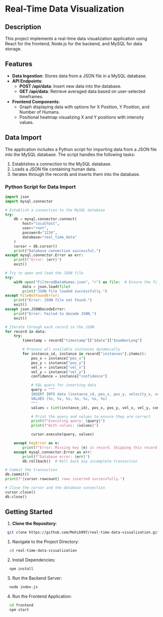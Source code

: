 # Real-Time Data Visualization

## Description
This project implements a real-time data visualization application using React for the frontend, Node.js for the backend, and MySQL for data storage.

## Features
- **Data Ingestion**: Stores data from a JSON file in a MySQL database.
- **API Endpoints**:
  - **POST /api/data**: Insert new data into the database.
  - **GET /api/data**: Retrieve averaged data based on user-selected timeframes.
- **Frontend Components**:
  - Graph displaying data with options for X Position, Y Position, and Number of Humans.
  - Positional heatmap visualizing X and Y positions with intensity values.

## Data Import
The application includes a Python script for importing data from a JSON file into the MySQL database. The script handles the following tasks:
1. Establishes a connection to the MySQL database.
2. Loads a JSON file containing human data.
3. Iterates through the records and inserts them into the database.

### Python Script for Data Import
```python
import json
import mysql.connector

# Establish a connection to the MySQL database
try:
    db = mysql.connector.connect(
        host="localhost",
        user="root",
        password="1234",
        database="real_time_data"
    )
    cursor = db.cursor()
    print("Database connection successful.")
except mysql.connector.Error as err:
    print(f"Error: {err}")
    exit()

# Try to open and load the JSON file
try:
    with open("FilteredDataHuman.json", "r") as file:  # Ensure the file name is correct
        data = json.load(file)
        print("JSON file loaded successfully.")
except FileNotFoundError:
    print("Error: JSON file not found.")
    exit()
except json.JSONDecodeError:
    print("Error: Failed to decode JSON.")
    exit()

# Iterate through each record in the JSON
for record in data:
    try:
        timestamp = record["timestamp"]["$date"]["$numberLong"]

        # Process all available instances dynamically
        for instance_id, instance in record["instances"].items():
            pos_x = instance["pos_x"]
            pos_y = instance["pos_y"]
            vel_x = instance["vel_x"]
            vel_y = instance["vel_y"]
            confidence = instance["confidence"]

            # SQL query for inserting data
            query = """
            INSERT INTO data (instance_id, pos_x, pos_y, velocity_x, velocity_y, confidence, timestamp)
            VALUES (%s, %s, %s, %s, %s, %s, %s)
            """
            values = (int(instance_id), pos_x, pos_y, vel_x, vel_y, confidence, int(timestamp))

            # Print the query and values to ensure they are correct
            print(f"Executing query: {query}")
            print(f"With values: {values}")

            cursor.execute(query, values)

    except KeyError as e:
        print(f"Error: Missing key {e} in record. Skipping this record: {record}")
    except mysql.connector.Error as err:
        print(f"Database error: {err}")
        db.rollback()  # Roll back any incomplete transaction

# Commit the transaction
db.commit()
print(f"{cursor.rowcount} rows inserted successfully.")

# Close the cursor and the database connection
cursor.close()
db.close()
```
## Getting Started
1. **Clone the Repository**:
  ```bash
   git clone https://github.com/Mohib997/real-time-data-visualization.git
  ```
1. Navigate to the Project Directory:
  ```bash
    cd real-time-data-visualization
  ```
2. Install Dependencies:
  ```bash
    npm install
  ```
3. Run the Backend Server:
  ```bash
    node index.js
  ```
4. Run the Frontend Application:
  ```bash
    cd frontend
    npm start
  ```
